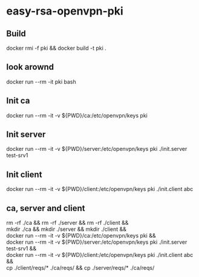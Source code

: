 # easy-rsa-openvpn-pki

## Build

docker rmi -f pki && docker build -t pki .

## look arownd

docker run --rm -it pki bash

## Init ca

docker run --rm -it -v ${PWD}/ca:/etc/openvpn/keys pki

## Init server

docker run --rm -it -v ${PWD}/server:/etc/openvpn/keys pki ./init.server test-srv1

## Init client

docker run --rm -it -v ${PWD}/client:/etc/openvpn/keys pki ./init.client abc

## ca, server and client

rm -rf ./ca && rm -rf ./server && rm -rf ./client && \
mkdir ./ca && mkdir ./server && mkdir ./client && \
docker run --rm -it -v ${PWD}/ca:/etc/openvpn/keys pki && \
docker run --rm -it -v ${PWD}/server:/etc/openvpn/keys pki ./init.server test-srv1 && \
docker run --rm -it -v ${PWD}/client:/etc/openvpn/keys pki ./init.client abc && \
cp ./client/reqs/* ./ca/reqs/ && cp ./server/reqs/* ./ca/reqs/